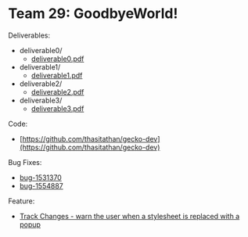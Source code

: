 # Team 29: GoodbyeWorld!

Deliverables:

* deliverable0/
	* [deliverable0.pdf](deliverable0/deliverable0.pdf)
* deliverable1/
	* [deliverable1.pdf](deliverable1/deliverable1.pdf)
* deliverable2/
	* [deliverable2.pdf](deliverable2/deliverable2.pdf)
* deliverable3/
	* [deliverable3.pdf](deliverable3/deliverable3.pdf)

Code:
* [https://github.com/thasitathan/gecko-dev](https://github.com/thasitathan/gecko-dev)

Bug Fixes:
* [bug-1531370](https://bugzilla.mozilla.org/show_bug.cgi?id=1531370)
* [bug-1554887](https://bugzilla.mozilla.org/show_bug.cgi?id=1554887)

Feature:
* [Track Changes - warn the user when a stylesheet is replaced with a popup](https://bugzilla.mozilla.org/show_bug.cgi?id=1500979)